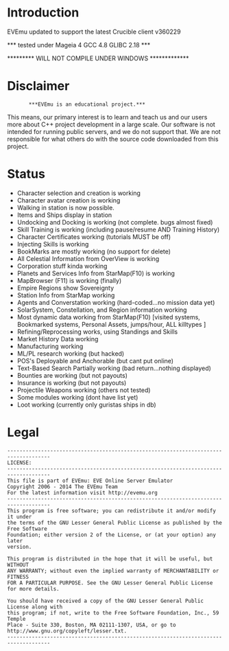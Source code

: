 # Introduction
EVEmu updated to support the latest Crucible client v360229

***   tested under Mageia 4  GCC 4.8  GLIBC 2.18     ***

*********  WILL NOT COMPILE UNDER WINDOWS  *************

# Disclaimer

           ***EVEmu is an educational project.***
 This means, our primary interest is to learn and teach us
and our users more about C++ project development in a large
scale. Our software is not intended for running public servers,
and we do not support that. We are not responsible for what others
do with the source code downloaded from this project.

# Status
- Character selection and creation is working
- Character avatar creation is working
- Walking in station is now possible.
- Items and Ships display in station
- Undocking and Docking is working (not complete.  bugs almost fixed)
- Skill Training is working (including pause/resume AND Training History)
- Character Certificates working (tutorials MUST be off)
- Injecting Skills is working
- BookMarks are mostly working (no support for delete)
- All Celestial Information from OverView is working
- Corporation stuff kinda working
- Planets and Services Info from StarMap(F10) is working
- MapBrowser (F11) is working (finally)
- Empire Regions show Sovereignty
- Station Info from StarMap working
- Agents and Converstation working (hard-coded...no mission data yet)
- SolarSystem, Constellation, and Region information working
- Most dynamic data working from StarMap(F10) [visited systems, Bookmarked systems, Personal Assets, jumps/hour, ALL killtypes ]
- Refining/Reprocessing works, using Standings and Skills
- Market History Data working
- Manufacturing working
- ML/PL research working (but hacked)
- POS's Deployable and Anchorable (but cant put online)
- Text-Based Search Partially working (bad return...nothing displayed)
- Bounties are working (but not payouts)
- Insurance is working (but not payouts)
- Projectile Weapons working (others not tested)
- Some modules working (dont have list yet)
- Loot working (currently only guristas ships in db)


# Legal
    ------------------------------------------------------------------------------------
    LICENSE:
    ------------------------------------------------------------------------------------
    This file is part of EVEmu: EVE Online Server Emulator
    Copyright 2006 - 2014 The EVEmu Team
    For the latest information visit http://evemu.org
    ------------------------------------------------------------------------------------
    This program is free software; you can redistribute it and/or modify it under
    the terms of the GNU Lesser General Public License as published by the Free Software
    Foundation; either version 2 of the License, or (at your option) any later
    version.

    This program is distributed in the hope that it will be useful, but WITHOUT
    ANY WARRANTY; without even the implied warranty of MERCHANTABILITY or FITNESS
    FOR A PARTICULAR PURPOSE. See the GNU Lesser General Public License for more details.

    You should have received a copy of the GNU Lesser General Public License along with
    this program; if not, write to the Free Software Foundation, Inc., 59 Temple
    Place - Suite 330, Boston, MA 02111-1307, USA, or go to
    http://www.gnu.org/copyleft/lesser.txt.
    ------------------------------------------------------------------------------------

